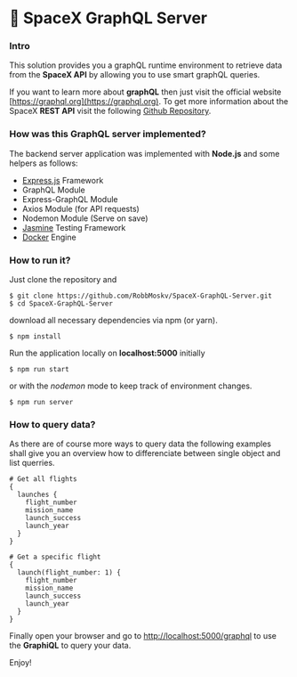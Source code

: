 # :rocket: SpaceX GraphQL Server
  
### Intro
  
This solution provides you a graphQL runtime environment to retrieve data from the **SpaceX API** by allowing you to use smart graphQL queries.  
  
If you want to learn more about **graphQL** then just visit the official website [https://graphql.org](https://graphql.org). To get more information about the SpaceX **REST API** visit the following [Github Repository](https://github.com/r-spacex/SpaceX-API).

### How was this GraphQL server implemented?

The backend server application was implemented with **Node.js** and some helpers as follows:  

- [Express.js](https://expressjs.com/) Framework 
- GraphQL Module
- Express-GraphQL Module
- Axios Module (for API requests)
- Nodemon Module (Serve on save)
- [Jasmine](https://jasmine.github.io/) Testing Framework
- [Docker](https://github.com/docker) Engine

### How to run it?  
  
Just clone the repository and
```
$ git clone https://github.com/RobbMoskv/SpaceX-GraphQL-Server.git
$ cd SpaceX-GraphQL-Server
```

download all necessary dependencies via npm (or yarn).
```
$ npm install
```

Run the application locally on **localhost:5000** initially
```
$ npm run start
```

or with the _nodemon_ mode to keep track of environment changes.
```
$ npm run server
```
### How to query data?

As there are of course more ways to query data the following examples  
shall give you an overview how to differenciate between single object and list querries.

```
# Get all flights
{
  launches {
    flight_number
    mission_name
    launch_success
    launch_year
  }
}
```

```
# Get a specific flight
{
  launch(flight_number: 1) {
    flight_number
    mission_name
    launch_success
    launch_year
  }
}
```



Finally open your browser and go to [http://localhost:5000/graphql](http://localhost:5000/graphql) to use the **GraphiQL** to query your data.
  

Enjoy!